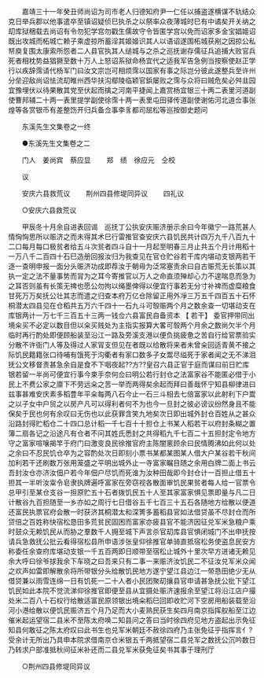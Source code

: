 <!-- { "loadSidebar": true } -->
　　嘉靖三十一年癸丑师尚诏为司市老人归德知府尹一仁任以捕盗遂横谋不轨结众克日举兵郡以他事遣卒至镇诏疑侦巳执杀之以祭率众夜薄城时巳有中谲矣开关纳之刧库狱稇载去尚诏有令勿犯学宫勿戳生儒故守令皆匿学宫以免而诏家多金宝娼姬诏既出攻城而柘城亡赖子乘虚掠所蓄淫其姬姬识其人以语诏遂围柘城获剐之因掠公私帑庾复围太康索所怨者二人县官执其人缒城与之杀之巡抚谢存儒征兵追捕大败官兵死者相枕势益猖獗至数十万人上怒诏系狱命杨宜代之适我军告急例当按察使赵正学行以疾辞霈请代杨军门曰汝文宗岂可相烦霈以国家有事之际岂分彼此遂整兵至许州分垒迎敌尚诏怯流刧睢州西华扶沟鄢陵临颖官鋲屡败之霈与众将曰贼危矣必舛韭园宜豫埋伏以待果散其党至伏起而擒之河南平捷闻上嘉赏杨宜银三十两二表里河道副使曹邦辅二十两一表里提学副使徐霈十两一表里屯田驿传道副使谢佑河北道佥事张煌等各赏银币有差整饬开归兵备佥事李豸都司屈松等巡按御史题问 

　　东溪先生文集卷之一终 

　　●东溪先生文集卷之二 

　　门人　姜尚宾　蔡应显 
　　郑　绩　徐应元　仝校 

　　议 

　　安庆六县救荒议 
　　荆州四县修堤同异议 
　　四礼议 

　　○安庆六县救荒议 

　　甲辰冬十月余自进表回谒　巡抚丁公执安庆赈济册示余曰今年徽宁一路荒甚人情恟恟思所以赈济之而未得其术巳行雷推官查安庆六县饥民共计四万九千八百九十二口每月每口极贫者给五斗次贫者四斗自十一月起至明春三月止共五个月计用稻十一万八千二百四十石巳造册回报汝归为我查见在官仓贮谷若干库内堪动支银两若干逐一查明申报一面分头赈济功成即荐汝于朝毋为泛常塞责余曰自古赈荒无长策以其执一定之法不量事势而冐为之耳今寄推官以万人之命直须殚却心力不遑喘息而急为之耳否则虽有长策无禆也愿公勿拘以绳墨俾得以便宜行事若无分寸补禆而虚糜粮食甘死万万矣抚公壮其志而遣之归查本府万亿仓除留正用外凈三万五千四百五十石怀桐潜太四县见在仓稻共五万六千四十一石九斗可彀赈两个月之数余查一切堪动支在库银两计一万七千三百五十三两一钱佥六县富民自备资本 【 若干】 委官押带同出境籴买不必定以数目但以籴买贱处为主指实报算大畧可彀两个月余之数尚欠半个月临时再行酌处即便顾船装至沿江一路及旁溪支港以便负挑疲惫之苦自行给官票验实分散不许衙门人等及得过人家冐支但见在者既以给散将来者未曾籴回适青黄不接之际饥民籍籍张口待哺有饿死于沟衢者有家口数多子女鬻尽缢死于家者闻之无不涕泪抚公文移督责甚急余自是食不下咽夜起??方??皇召六县正官于庭而谋曰前日贮库银若留一半尚可便宜行事今束手奈何佥曰明公若行封仓之法富家谷不能匿必借于小民上不费公家之廪下不劳远籴之苦一举而两得矣余起而拜曰善哉怀宁知县柳律进曰兹事甚难安庆素多稻豊年平籴每两八石今止一石三斗相去七倍富家以此射利下户鬻之以子女中户贸之以房产凡可以得利者何不为也今一旦封之彼必谤议纷然身且不能保矣于民也何有余叹曰无伤也以此获罪含笑九地矣次日即出城外封仓百姓从之甚众沿路封得贮稻仓二十四口总计稻一千七百十十担仓上书某人稻若干以府封条糊之置簿二扇各记之沿途凡有仓者不问其姓氏悉封之共得稻九千七百二十五担封定令地方守之富家喧嚷揭竿于府门曰激变良民徐推官府主陈闇窻顾余曰民情腾沸如此何以处之余曰不忍民饥仓卒为之容酌处次日即刻小票书某都某图某人借大户某谷若干秋间加利若干还刷数万张用笼盛之平明出城外止一寺富家瞩目随之余用白牌二面上书云吾封汝仓亦济汝佃户若今年佃户尽饥而死谁为汝种田哉即今封仓计一百担止借五十担其一半听汝粜令皂隶执牌遍呼富家在旁窃视各散面审饥民果贫者每人给一官票令总甲引至某仓支谷一担原贮五十石者拨饥民五十人至其家富家惧见票即量与凡二日计散谷九百担随至一乡亦如之周行七日借谷五千七百三十五石各随地方给散以便道还富民执票官府会散一时获济其桐潜太和深箐多蓄稻县官如法借贷虽不尽封仓而所贷倍之百姓称快宿松恳田多荒贫民固困而富家亦疲县官不能济因征兑军米急粮户乘时鼓众无赖饥民从而胁之羣数千人拥至城下声言杀官刧库县官惧闭城门不出申抚按请兵急救抚公批云看得宿松县所申语涉张皇仰徐推官单骑直抵宿松务使盗息民安方称委任余查府库堪动支银一千五百两即日顺带至宿松止城外十里次早方进诸无赖见余大呼曰徐爷捄我余下车晓之曰吾来只有二事一来赈济汝饥民二不征汝兑军米众闻之欢声如雷即解散余将所带银分头给散饥民地方遂宁望江县边江一带恳田绝少无从借贷兼以雨雪连绵一日有饥死一二十人者小民团聚刧攘县官申请甚急抚公批下望江饥民如此本院不觉流涕仰徐推官即便至县从宜摄处赈济速报余至望江将沿江店户撮处米二百八十石权行给散适富民原领银出境籴稻巳回即收贮河下空房用船装载至沿河小港给散以便饥民赈济五个月乃足而大小麦熟民获生矣四月南京指挥舣船至江边催米起运望宿二县米不至陈太府唤二知县问之答曰当时徐四府见地方盗起出示免征知县何敢征之陈太府叹曰此书生也兑军米朝廷不赦徐四府乃主张免征乎指挥言亻?受余计无所出乃具申本院求借南京仓米银五千两抵望宿二县兑军之数抚公沉吟数日乃转求户部准抵秋间征米补还而二县兑军米获免征矣书其事于理刑厅 

　　○荆州四县修堤同异议 

